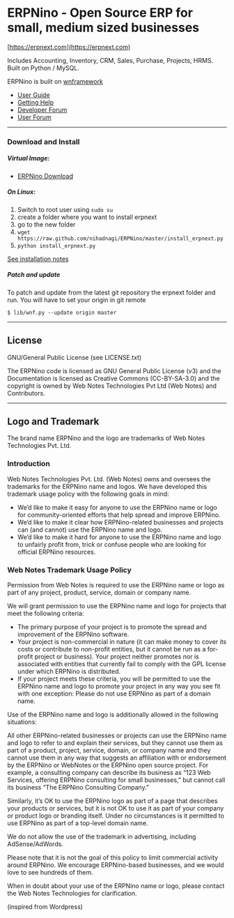 # ERPNino - Open Source ERP for small, medium sized businesses

[https://erpnext.com](https://erpnext.com)

Includes Accounting, Inventory, CRM, Sales, Purchase, Projects, HRMS. Built on Python / MySQL.

ERPNino is built on [wnframework](https://github.com/webnotes/wnframework)

- [User Guide](http://erpnext.org/user-guide.html)
- [Getting Help](http://erpnext.org/getting-help.html)
- [Developer Forum](http://groups.google.com/group/erpnext-developer-forum)
- [User Forum](http://groups.google.com/group/erpnext-user-forum)

---

### Download and Install

##### Virtual Image:

- [ERPNino Download](http://erpnext.com/erpnext-download)

##### On Linux:

1. Switch to root user using `sudo su`
1. create a folder where you want to install erpnext
1. go to the new folder
1. `wget https://raw.github.com/nihadnagi/ERPNino/master/install_erpnext.py`
1. `python install_erpnext.py`
    
[See installation notes](https://github.com/nihadnagi/ERPNino/wiki/How-to-Install-ERPNino)

##### Patch and update

To patch and update from the latest git repository the erpnext folder and run.
You will have to set your origin in git remote

    $ lib/wnf.py --update origin master

---

## License

GNU/General Public License (see LICENSE.txt)

The ERPNino code is licensed as GNU General Public License (v3) and the Documentation is licensed as Creative Commons (CC-BY-SA-3.0) and the copyright is owned by Web Notes Technologies Pvt Ltd (Web Notes) and Contributors. 

---

## Logo and Trademark

The brand name ERPNino and the logo are trademarks of Web Notes Technologies Pvt. Ltd.

### Introduction

Web Notes Technologies Pvt. Ltd. (Web Notes) owns and oversees the trademarks for the ERPNino name and logos. We have developed this trademark usage policy with the following goals in mind:

- We’d like to make it easy for anyone to use the ERPNino name or logo for community-oriented efforts that help spread and improve ERPNino.
- We’d like to make it clear how ERPNino-related businesses and projects can (and cannot) use the ERPNino name and logo.
- We’d like to make it hard for anyone to use the ERPNino name and logo to unfairly profit from, trick or confuse people who are looking for official ERPNino resources.

### Web Notes Trademark Usage Policy

Permission from Web Notes is required to use the ERPNino name or logo as part of any project, product, service, domain or company name.

We will grant permission to use the ERPNino name and logo for projects that meet the following criteria:

- The primary purpose of your project is to promote the spread and improvement of the ERPNino software.
- Your project is non-commercial in nature (it can make money to cover its costs or contribute to non-profit entities, but it cannot be run as a for-profit project or business).
Your project neither promotes nor is associated with entities that currently fail to comply with the GPL license under which ERPNino is distributed.
- If your project meets these criteria, you will be permitted to use the ERPNino name and logo to promote your project in any way you see fit with one exception: Please do not use ERPNino as part of a domain name. 

Use of the ERPNino name and logo is additionally allowed in the following situations:

All other ERPNino-related businesses or projects can use the ERPNino name and logo to refer to and explain their services, but they cannot use them as part of a product, project, service, domain, or company name and they cannot use them in any way that suggests an affiliation with or endorsement by the ERPNino or WebNotes or the ERPNino open source project. For example, a consulting company can describe its business as “123 Web Services, offering ERPNino consulting for small businesses,” but cannot call its business “The ERPNino Consulting Company.”

Similarly, it’s OK to use the ERPNino logo as part of a page that describes your products or services, but it is not OK to use it as part of your company or product logo or branding itself. Under no circumstances is it permitted to use ERPNino as part of a top-level domain name.

We do not allow the use of the trademark in advertising, including AdSense/AdWords.

Please note that it is not the goal of this policy to limit commercial activity around ERPNino. We encourage ERPNino-based businesses, and we would love to see hundreds of them.

When in doubt about your use of the ERPNino name or logo, please contact the Web Notes Technologies for clarification.

(inspired from Wordpress)
